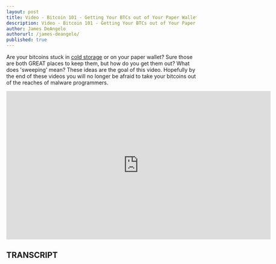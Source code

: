 ```yaml
---
layout: post
title: Video - Bitcoin 101 - Getting Your BTCs out of Your Paper Wallets and Cold Storage - Fun with Sloppy Wallets
description: Video - Bitcoin 101 - Getting Your BTCs out of Your Paper Wallets and Cold Storage - Fun with Sloppy Wallets
author: James DeAngelo
authorurl: /james-deangelo/
published: true
---
```


<p>Are your bitcoins stuck in <a href="/bitcoin-cold-storage/">cold storage</a> or on your paper wallet? Sure those are both GREAT places to keep them, but how do you get them out? What does 'sweeping' mean? These ideas are the goal of this video. Hopefully by the end of these videos you will no longer be afraid to take your bitcoins out of the reaches of malware programmers. </p>

<center><iframe width="700" height="394" src="https://www.youtube.com/embed/jk89usrtNEk?list=PLzctEq7iZD-7-DgJM604zsndMapn9ff6q" frameborder="0" allowfullscreen></iframe></center>

<h2>TRANSCRIPT</h2>
